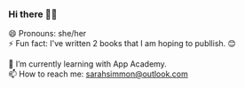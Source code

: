 ### Hi there 👋🏾  
😄 Pronouns: she/her  
⚡ Fun fact: I've written 2 books that I am hoping to publlish. 😊
  
🌱 I’m currently learning with App Academy.  
📫 How to reach me: sarahsimmon@outlook.com  

<!--
**sarahhetman/sarahhetman** is a ✨ _special_ ✨ repository because its `README.md` (this file) appears on your GitHub profile.

Here are some ideas to get you started:

- 🔭 I’m currently working on ...
- 🌱 I’m currently learning ...
- 👯 I’m looking to collaborate on ...
- 🤔 I’m looking for help with ...
- 💬 Ask me about ...
- 📫 How to reach me: ...
- 😄 Pronouns: ...
- ⚡ Fun fact: ...
-->
